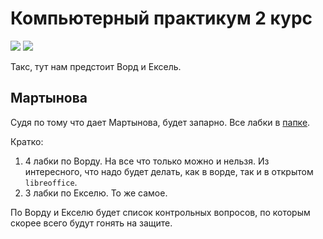 # Компьютерный практикум 2 курс

![](https://img.shields.io/badge/%D0%9A%D1%83%D1%80%D1%81-2-brightgreen)
![](https://img.shields.io/badge/%D0%A1%D0%B5%D0%BC%D0%B5%D1%81%D1%82%D1%80-2-brightgreen)


Такс, тут нам предстоит Ворд и Ексель. 


## Мартынова

Судя по тому что дает Мартынова, будет запарно. Все лабки в [папке](https://github.com/i582/computer-workshop-course-2/blob/master/martynova). 

Кратко:

1. 4 лабки по Ворду. На все что только можно и нельзя. Из интересного, что надо будет делать, как в ворде, так и в открытом `libreoffice`.
2. 3 лабки по Екселю. То же самое.

По Ворду и Екселю будет список контрольных вопросов, по которым скорее всего будут гонять на защите.
